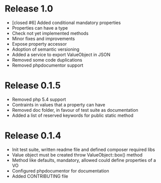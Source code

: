 # Release 1.0

* [closed #6] Added conditional mandatory properties
* Properties can have a type
* Check not yet implemented methods
* Minor fixes and improvements
* Expose property accessor
* Adoption of semantic versioning
* Added a service to export ValueObject in JSON
* Removed some code duplications
* Removed phpdocumentor support

# Release 0.1.5

* Removed php 5.4 support
* Contraints in values that a property can have
* Removed doc folder, in favour of test suite as documentation
* Added a list of reserved keywords for public static method

# Release 0.1.4

* Init test suite, written readme file and defined composer required libs
* Value object must be created throw ValueObject::box() method
* Method like defaults, mandatory, allowed could define properties of a VO
* Configured phpdocumentor for documentation
* Added CONTRIBUTING file
